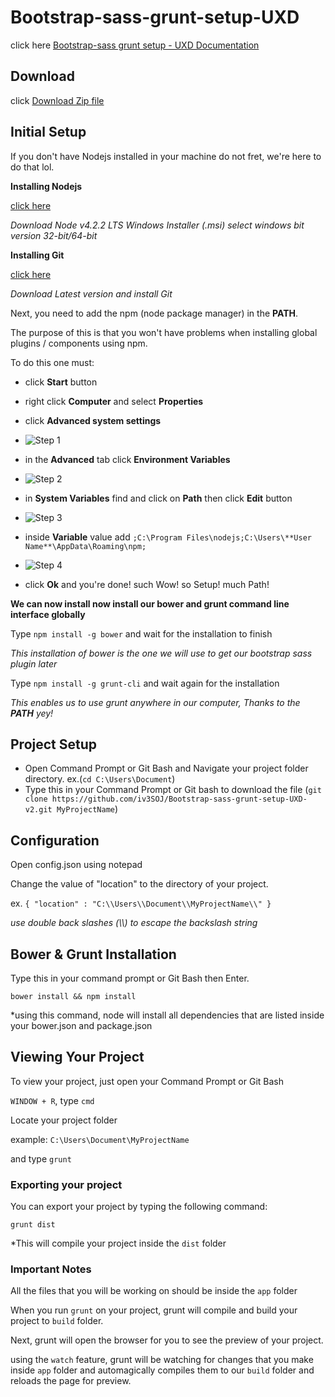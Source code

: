 # Bootstrap-sass-grunt-setup-UXD

click here  [Bootstrap-sass grunt setup - UXD Documentation](http://iv3soj.github.io/Bootstrap-sass-grunt-setup-UXD-v2/)


## Download

click [Download Zip file](https://github.com/iv3SOJ/Bootstrap-sass-grunt-setup-UXD/zipball/master)


## Initial Setup

If you don't have Nodejs installed in your machine do not fret, we're here to do that lol.

**Installing Nodejs**

[click here](http://nodejs.org/en/download/)

_Download Node v4.2.2 LTS Windows Installer (.msi) select windows bit version 32-bit/64-bit_

**Installing Git**

[click here](http://git-scm.com/downloads)

_Download Latest version and install Git_

Next, you need to add the npm (node package manager) in the **PATH**.

The purpose of this is that you won't have problems when installing global plugins / components using npm.

To do this one must:

* click **Start** button

* right click **Computer** and select **Properties**

* click **Advanced system settings**

* ![Step 1](http://s12.postimg.org/beofw58jh/1st.jpg)

* in the **Advanced** tab click **Environment Variables**

* ![Step 2](http://s12.postimg.org/fl4oxqirh/2nd.jpg)

* in **System Variables** find and click on **Path** then click **Edit** button

* ![Step 3](http://s12.postimg.org/m08b85ev1/3rd.jpg)

* inside **Variable** value add `;C:\Program Files\nodejs;C:\Users\**User Name**\AppData\Roaming\npm;`

* ![Step 4](http://s12.postimg.org/w7m96tbp9/4th.jpg)

* click **Ok** and you're done! such Wow! so Setup! much Path!


**We can now install now install our bower and grunt command line interface globally**

Type `npm install -g bower` and wait for the installation to finish

_This installation of bower is the one we will use to get our bootstrap sass plugin later_

Type  `npm install -g grunt-cli` and wait again for the installation

_This enables us to use grunt anywhere in our computer, Thanks to the **PATH** yey!_



## Project Setup

* Open Command Prompt or Git Bash and Navigate your project folder directory.  ex.(`cd C:\Users\Document`)
* Type this in your Command Prompt or Git bash to download the file (`git clone https://github.com/iv3SOJ/Bootstrap-sass-grunt-setup-UXD-v2.git MyProjectName`) 



## Configuration

Open config.json using notepad

Change the value of "location" to the directory of your project.

ex. `{ "location" : "C:\\Users\\Document\\MyProjectName\\" }`

*use double back slashes (\\\\) to escape the backslash string*


## Bower & Grunt Installation

Type this in your command prompt or Git Bash then Enter.

`bower install && npm install`

*using this command, node will install all dependencies that are listed inside your bower.json and package.json


## Viewing Your Project

To view your project, just open your Command Prompt or Git Bash

`WINDOW + R`, type `cmd`

Locate your project folder

example: `C:\Users\Document\MyProjectName`

and type `grunt`

### Exporting your project

You can export your project by typing the following command:

`grunt dist`

*This will compile your project inside the `dist` folder


### Important Notes

All the files that you will be working on should be inside the `app` folder

When you run `grunt` on your project, grunt will compile and build your project to `build` folder.

Next, grunt will open the browser for you to see the preview of your project.

using the `watch` feature, grunt will be watching for changes that you make inside `app` folder and automagically compiles them to our `build` folder and reloads the page for preview.